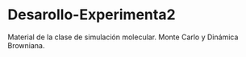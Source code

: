 # Desarollo-Experimenta2
Material de la clase de simulación molecular. Monte Carlo y Dinámica Browniana.
